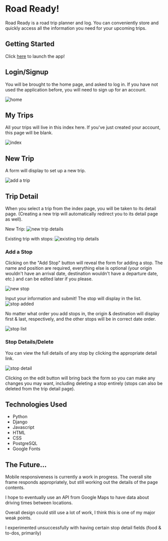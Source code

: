 # Road Ready!
Road Ready is a road trip planner and log. You can conveniently store and quickly access all the information you need for your upcoming trips.

## Getting Started
Click [here](https://kmc-roadtripper.herokuapp.com) to launch the app!

## Login/Signup
You will be brought to the home page, and asked to log in. If you have not used the application before, you will need to sign up for an account.

![home](main_app/static/images/screenshots/home.png)

## My Trips
All your trips will live in this index here. If you've just created your account, this page will be blank.

![index](main_app/static/images/screenshots/index.png)

## New Trip
A form will display to set up a new trip.

![add a trip](main_app/static/images/screenshots/new-trip.png)

## Trip Detail
When you select a trip from the index page, you will be taken to its detail page. (Creating a new trip will automatically redirect you to its detail page as well).

New Trip:
![new trip details](main_app/static/images/screenshots/new-trip-detail.png)

Existing trip with stops:
![existing trip details](main_app/static/images/screenshots/trip-detail.png)

### Add a Stop
Clicking on the "Add Stop" button will reveal the form for adding a stop. The name and position are required, everything else is optional (your origin wouldn't have an arrival date, destination wouldn't have a departure date, etc.) and can be edited later if you please.

![new stop](main_app/static/images/screenshots/new-stop.png)

Input your information and submit! The stop will display in the list.
![stop added](main_app/static/images/screenshots/stop-added.png)

No matter what order you add stops in, the origin & destination will display first & last, respectively, and the other stops will be in correct date order.

![stop list](main_app/static/images/screenshots/stop-list.png)

### Stop Details/Delete
You can view the full details of any stop by clicking the appropriate detail link.

![stop detail](main_app/static/images/screenshots/stop-detail.png)

Clicking on the edit button will bring back the form so you can make any changes you may want, including deleting a stop entirely (stops can also be deleted from the trip detail page).

## Technologies Used

- Python
- Django
- Javascript
- HTML
- CSS
- PostgreSQL
- Google Fonts

## The Future...

Mobile responsiveness is currently a work in progress. The overall site frame responds appropriately, but still working out the details of the page contents.

I hope to eventually use an API from Google Maps to have data about driving times between locations.

Overall design could still use a lot of work, I think this is one of my major weak points.

I experimented unsuccessfully with having certain stop detail fields (food & to-dos, primarily)